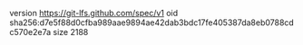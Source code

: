 version https://git-lfs.github.com/spec/v1
oid sha256:d7e5f88d0cfba989aae9894ae42dab3bdc17fe405387da8eb0788cdc570e2e7a
size 2188
